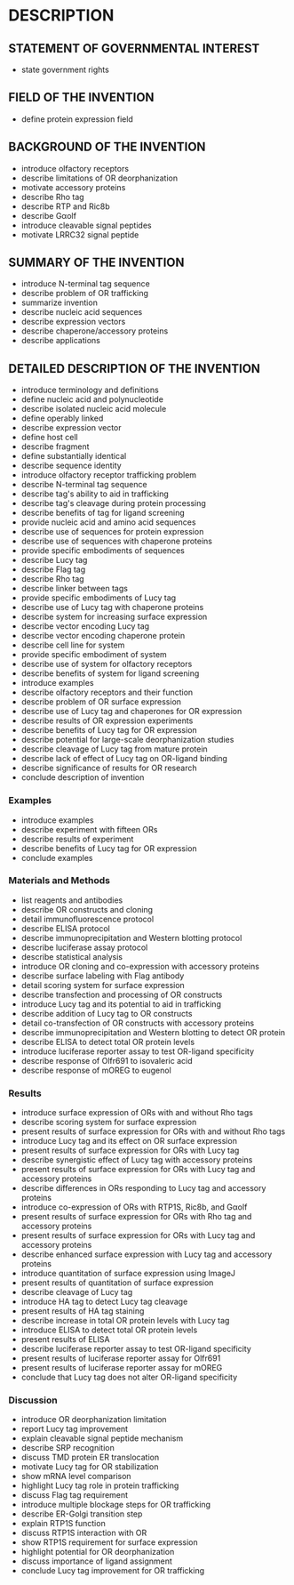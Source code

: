 # DESCRIPTION

## STATEMENT OF GOVERNMENTAL INTEREST

- state government rights

## FIELD OF THE INVENTION

- define protein expression field

## BACKGROUND OF THE INVENTION

- introduce olfactory receptors
- describe limitations of OR deorphanization
- motivate accessory proteins
- describe Rho tag
- describe RTP and Ric8b
- describe Gαolf
- introduce cleavable signal peptides
- motivate LRRC32 signal peptide

## SUMMARY OF THE INVENTION

- introduce N-terminal tag sequence
- describe problem of OR trafficking
- summarize invention
- describe nucleic acid sequences
- describe expression vectors
- describe chaperone/accessory proteins
- describe applications

## DETAILED DESCRIPTION OF THE INVENTION

- introduce terminology and definitions
- define nucleic acid and polynucleotide
- describe isolated nucleic acid molecule
- define operably linked
- describe expression vector
- define host cell
- describe fragment
- define substantially identical
- describe sequence identity
- introduce olfactory receptor trafficking problem
- describe N-terminal tag sequence
- describe tag's ability to aid in trafficking
- describe tag's cleavage during protein processing
- describe benefits of tag for ligand screening
- provide nucleic acid and amino acid sequences
- describe use of sequences for protein expression
- describe use of sequences with chaperone proteins
- provide specific embodiments of sequences
- describe Lucy tag
- describe Flag tag
- describe Rho tag
- describe linker between tags
- provide specific embodiments of Lucy tag
- describe use of Lucy tag with chaperone proteins
- describe system for increasing surface expression
- describe vector encoding Lucy tag
- describe vector encoding chaperone protein
- describe cell line for system
- provide specific embodiment of system
- describe use of system for olfactory receptors
- describe benefits of system for ligand screening
- introduce examples
- describe olfactory receptors and their function
- describe problem of OR surface expression
- describe use of Lucy tag and chaperones for OR expression
- describe results of OR expression experiments
- describe benefits of Lucy tag for OR expression
- describe potential for large-scale deorphanization studies
- describe cleavage of Lucy tag from mature protein
- describe lack of effect of Lucy tag on OR-ligand binding
- describe significance of results for OR research
- conclude description of invention

### Examples

- introduce examples
- describe experiment with fifteen ORs
- describe results of experiment
- describe benefits of Lucy tag for OR expression
- conclude examples

### Materials and Methods

- list reagents and antibodies
- describe OR constructs and cloning
- detail immunofluorescence protocol
- describe ELISA protocol
- describe immunoprecipitation and Western blotting protocol
- describe luciferase assay protocol
- describe statistical analysis
- introduce OR cloning and co-expression with accessory proteins
- describe surface labeling with Flag antibody
- detail scoring system for surface expression
- describe transfection and processing of OR constructs
- introduce Lucy tag and its potential to aid in trafficking
- describe addition of Lucy tag to OR constructs
- detail co-transfection of OR constructs with accessory proteins
- describe immunoprecipitation and Western blotting to detect OR protein
- describe ELISA to detect total OR protein levels
- introduce luciferase reporter assay to test OR-ligand specificity
- describe response of Olfr691 to isovaleric acid
- describe response of mOREG to eugenol

### Results

- introduce surface expression of ORs with and without Rho tags
- describe scoring system for surface expression
- present results of surface expression for ORs with and without Rho tags
- introduce Lucy tag and its effect on OR surface expression
- present results of surface expression for ORs with Lucy tag
- describe synergistic effect of Lucy tag with accessory proteins
- present results of surface expression for ORs with Lucy tag and accessory proteins
- describe differences in ORs responding to Lucy tag and accessory proteins
- introduce co-expression of ORs with RTP1S, Ric8b, and Gαolf
- present results of surface expression for ORs with Rho tag and accessory proteins
- present results of surface expression for ORs with Lucy tag and accessory proteins
- describe enhanced surface expression with Lucy tag and accessory proteins
- introduce quantitation of surface expression using ImageJ
- present results of quantitation of surface expression
- describe cleavage of Lucy tag
- introduce HA tag to detect Lucy tag cleavage
- present results of HA tag staining
- describe increase in total OR protein levels with Lucy tag
- introduce ELISA to detect total OR protein levels
- present results of ELISA
- describe luciferase reporter assay to test OR-ligand specificity
- present results of luciferase reporter assay for Olfr691
- present results of luciferase reporter assay for mOREG
- conclude that Lucy tag does not alter OR-ligand specificity

### Discussion

- introduce OR deorphanization limitation
- report Lucy tag improvement
- explain cleavable signal peptide mechanism
- describe SRP recognition
- discuss TMD protein ER translocation
- motivate Lucy tag for OR stabilization
- show mRNA level comparison
- highlight Lucy tag role in protein trafficking
- discuss Flag tag requirement
- introduce multiple blockage steps for OR trafficking
- describe ER-Golgi transition step
- explain RTP1S function
- discuss RTP1S interaction with OR
- show RTP1S requirement for surface expression
- highlight potential for OR deorphanization
- discuss importance of ligand assignment
- conclude Lucy tag improvement for OR trafficking

